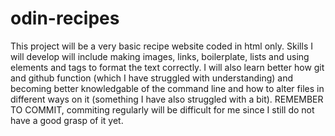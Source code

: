 # odin-recipes 
This project will be a very basic recipe website coded in html only.
Skills I will develop will include making images, links, boilerplate, lists and using elements and tags to format the text correctly. I will also learn better how git and github function (which I have struggled with understanding) and becoming better knowledgable of the command line and how to alter files in different ways on it (something I have also struggled with a bit).
REMEMBER TO COMMIT, commiting regularly will be difficult for me since I still do not have a good grasp of it yet.
